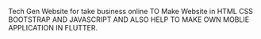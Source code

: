 Tech Gen Website for take business online TO Make Website in HTML CSS BOOTSTRAP AND JAVASCRIPT 
AND ALSO HELP TO MAKE OWN MOBLIE APPLICATION IN FLUTTER.

